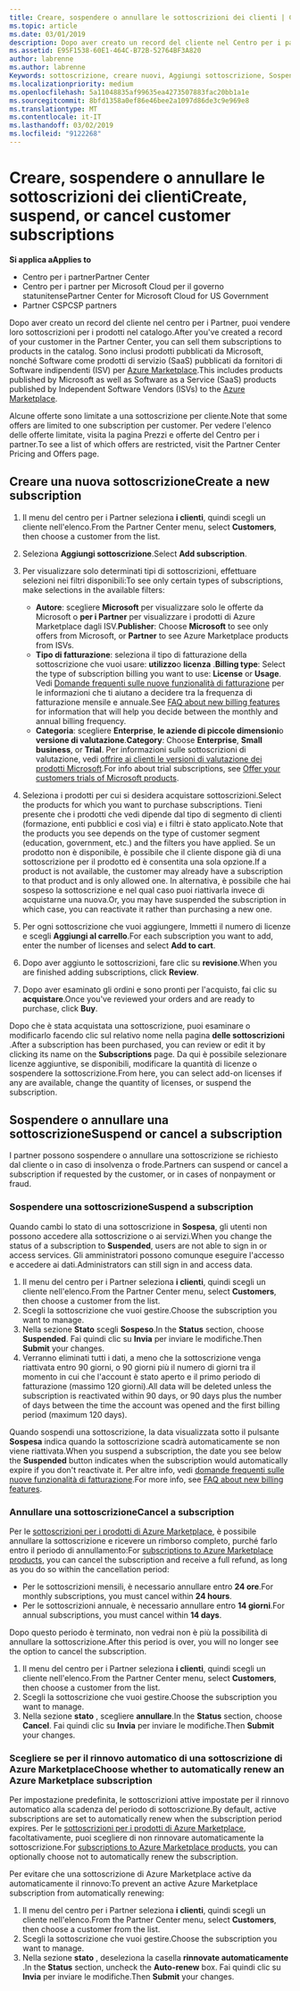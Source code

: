 ```yaml
---
title: Creare, sospendere o annullare le sottoscrizioni dei clienti | Centro per i partner
ms.topic: article
ms.date: 03/01/2019
description: Dopo aver creato un record del cliente nel Centro per i partner, puoi vendere loro sottoscrizioni per i prodotti nel catalogo.
ms.assetid: E95F1538-60E1-464C-B72B-52764BF3A820
author: labrenne
ms.author: labrenne
Keywords: sottoscrizione, creare nuovi, Aggiungi sottoscrizione, Sospendi, Annulla,
ms.localizationpriority: medium
ms.openlocfilehash: 5a11048835af99635ea4273507883fac20bb1a1e
ms.sourcegitcommit: 8bfd1358a0ef86e46bee2a1097d86de3c9e969e8
ms.translationtype: MT
ms.contentlocale: it-IT
ms.lasthandoff: 03/02/2019
ms.locfileid: "9122268"
---
```

# <a name="create-suspend-or-cancel-customer-subscriptions"></a><span data-ttu-id="89b71-104">Creare, sospendere o annullare le sottoscrizioni dei clienti</span><span class="sxs-lookup"><span data-stu-id="89b71-104">Create, suspend, or cancel customer subscriptions</span></span>

**<span data-ttu-id="89b71-105">Si applica a</span><span class="sxs-lookup"><span data-stu-id="89b71-105">Applies to</span></span>**

-  <span data-ttu-id="89b71-106">Centro per i partner</span><span class="sxs-lookup"><span data-stu-id="89b71-106">Partner Center</span></span>
-  <span data-ttu-id="89b71-107">Centro per i partner per Microsoft Cloud per il governo statunitense</span><span class="sxs-lookup"><span data-stu-id="89b71-107">Partner Center for Microsoft Cloud for US Government</span></span>
-  <span data-ttu-id="89b71-108">Partner CSP</span><span class="sxs-lookup"><span data-stu-id="89b71-108">CSP partners</span></span>

<span data-ttu-id="89b71-109">Dopo aver creato un record del cliente nel centro per i Partner, puoi vendere loro sottoscrizioni per i prodotti nel catalogo.</span><span class="sxs-lookup"><span data-stu-id="89b71-109">After you've created a record of your customer in the Partner Center, you can sell them subscriptions to products in the catalog.</span></span> <span data-ttu-id="89b71-110">Sono inclusi prodotti pubblicati da Microsoft, nonché Software come prodotti di servizio (SaaS) pubblicati da fornitori di Software indipendenti (ISV) per [Azure Marketplace](https://azuremarketplace.microsoft.com/marketplace).</span><span class="sxs-lookup"><span data-stu-id="89b71-110">This includes products published by Microsoft as well as Software as a Service (SaaS) products published by Independent Software Vendors (ISVs) to the [Azure Marketplace](https://azuremarketplace.microsoft.com/marketplace).</span></span> 

<span data-ttu-id="89b71-111">Alcune offerte sono limitate a una sottoscrizione per cliente.</span><span class="sxs-lookup"><span data-stu-id="89b71-111">Note that some offers are limited to one subscription per customer.</span></span> <span data-ttu-id="89b71-112">Per vedere l'elenco delle offerte limitate, visita la pagina Prezzi e offerte del Centro per i partner.</span><span class="sxs-lookup"><span data-stu-id="89b71-112">To see a list of which offers are restricted, visit the Partner Center Pricing and Offers page.</span></span> 


## <a name="create-a-new-subscription"></a><span data-ttu-id="89b71-113">Creare una nuova sottoscrizione</span><span class="sxs-lookup"><span data-stu-id="89b71-113">Create a new subscription</span></span>

1. <span data-ttu-id="89b71-114">Il menu del centro per i Partner seleziona **i clienti**, quindi scegli un cliente nell'elenco.</span><span class="sxs-lookup"><span data-stu-id="89b71-114">From the Partner Center menu, select **Customers**, then choose a customer from the list.</span></span>

2. <span data-ttu-id="89b71-115">Seleziona **Aggiungi sottoscrizione**.</span><span class="sxs-lookup"><span data-stu-id="89b71-115">Select **Add subscription**.</span></span>

3. <span data-ttu-id="89b71-116">Per visualizzare solo determinati tipi di sottoscrizioni, effettuare selezioni nei filtri disponibili:</span><span class="sxs-lookup"><span data-stu-id="89b71-116">To see only certain types of subscriptions, make selections in the available filters:</span></span>
   - <span data-ttu-id="89b71-117">**Autore**: scegliere **Microsoft** per visualizzare solo le offerte da Microsoft o **per i Partner** per visualizzare i prodotti di Azure Marketplace dagli ISV.</span><span class="sxs-lookup"><span data-stu-id="89b71-117">**Publisher**: Choose **Microsoft** to see only offers from Microsoft, or **Partner** to see Azure Marketplace products from ISVs.</span></span>
   - <span data-ttu-id="89b71-118">**Tipo di fatturazione**: seleziona il tipo di fatturazione della sottoscrizione che vuoi usare: **utilizzo**o **licenza** .</span><span class="sxs-lookup"><span data-stu-id="89b71-118">**Billing type**: Select the type of subscription billing you want to use: **License** or **Usage**.</span></span> <span data-ttu-id="89b71-119">Vedi [Domande frequenti sulle nuove funzionalità di fatturazione](faq-about-new-billing-features.md) per le informazioni che ti aiutano a decidere tra la frequenza di fatturazione mensile e annuale.</span><span class="sxs-lookup"><span data-stu-id="89b71-119">See [FAQ about new billing features](faq-about-new-billing-features.md) for information that will help you decide between the monthly and annual billing frequency.</span></span>
   - <span data-ttu-id="89b71-120">**Categoria**: scegliere **Enterprise**, **le aziende di piccole dimensioni**o **versione di valutazione**.</span><span class="sxs-lookup"><span data-stu-id="89b71-120">**Category**: Choose **Enterprise**, **Small business**, or **Trial**.</span></span> <span data-ttu-id="89b71-121">Per informazioni sulle sottoscrizioni di valutazione, vedi [offrire ai clienti le versioni di valutazione dei prodotti Microsoft](offer-your-customers-trials-of-microsoft-products.md).</span><span class="sxs-lookup"><span data-stu-id="89b71-121">For info about trial subscriptions, see [Offer your customers trials of Microsoft products](offer-your-customers-trials-of-microsoft-products.md).</span></span>

4. <span data-ttu-id="89b71-122">Seleziona i prodotti per cui si desidera acquistare sottoscrizioni.</span><span class="sxs-lookup"><span data-stu-id="89b71-122">Select the products for which you want to purchase subscriptions.</span></span> <span data-ttu-id="89b71-123">Tieni presente che i prodotti che vedi dipende dal tipo di segmento di clienti (formazione, enti pubblici e così via) e i filtri è stato applicato.</span><span class="sxs-lookup"><span data-stu-id="89b71-123">Note that the products you see depends on the type of customer segment (education, government, etc.) and the filters you have applied.</span></span> <span data-ttu-id="89b71-124">Se un prodotto non è disponibile, è possibile che il cliente dispone già di una sottoscrizione per il prodotto ed è consentita una sola opzione.</span><span class="sxs-lookup"><span data-stu-id="89b71-124">If a product is not available, the customer may already have a subscription to that product and is only allowed one.</span></span> <span data-ttu-id="89b71-125">In alternativa, è possibile che hai sospeso la sottoscrizione e nel qual caso puoi riattivarla invece di acquistarne una nuova.</span><span class="sxs-lookup"><span data-stu-id="89b71-125">Or, you may have suspended the subscription in which case, you can reactivate it rather than purchasing a new one.</span></span>

5. <span data-ttu-id="89b71-126">Per ogni sottoscrizione che vuoi aggiungere, Immetti il numero di licenze e scegli **Aggiungi al carrello**.</span><span class="sxs-lookup"><span data-stu-id="89b71-126">For each subscription you want to add, enter the number of licenses and select **Add to cart**.</span></span>

6. <span data-ttu-id="89b71-127">Dopo aver aggiunto le sottoscrizioni, fare clic su **revisione**.</span><span class="sxs-lookup"><span data-stu-id="89b71-127">When you are finished adding subscriptions, click **Review**.</span></span>

7. <span data-ttu-id="89b71-128">Dopo aver esaminato gli ordini e sono pronti per l'acquisto, fai clic su **acquistare**.</span><span class="sxs-lookup"><span data-stu-id="89b71-128">Once you've reviewed your orders and are ready to purchase, click **Buy**.</span></span>

<span data-ttu-id="89b71-129">Dopo che è stata acquistata una sottoscrizione, puoi esaminare o modificarlo facendo clic sul relativo nome nella pagina **delle sottoscrizioni** .</span><span class="sxs-lookup"><span data-stu-id="89b71-129">After a subscription has been purchased, you can review or edit it by clicking its name on the **Subscriptions** page.</span></span> <span data-ttu-id="89b71-130">Da qui è possibile selezionare licenze aggiuntive, se disponibili, modificare la quantità di licenze o sospendere la sottoscrizione.</span><span class="sxs-lookup"><span data-stu-id="89b71-130">From here, you can select add-on licenses if any are available, change the quantity of licenses, or suspend the subscription.</span></span>


## <a name="suspend-or-cancel-a-subscription"></a><span data-ttu-id="89b71-131">Sospendere o annullare una sottoscrizione</span><span class="sxs-lookup"><span data-stu-id="89b71-131">Suspend or cancel a subscription</span></span>

<span data-ttu-id="89b71-132">I partner possono sospendere o annullare una sottoscrizione se richiesto dal cliente o in caso di insolvenza o frode.</span><span class="sxs-lookup"><span data-stu-id="89b71-132">Partners can suspend or cancel a subscription if requested by the customer, or in cases of nonpayment or fraud.</span></span>

### <a name="suspend-a-subscription"></a><span data-ttu-id="89b71-133">Sospendere una sottoscrizione</span><span class="sxs-lookup"><span data-stu-id="89b71-133">Suspend a subscription</span></span>

<span data-ttu-id="89b71-134">Quando cambi lo stato di una sottoscrizione in **Sospesa**, gli utenti non possono accedere alla sottoscrizione o ai servizi.</span><span class="sxs-lookup"><span data-stu-id="89b71-134">When you change the status of a subscription to **Suspended**, users are not able to sign in or access services.</span></span> <span data-ttu-id="89b71-135">Gli amministratori possono comunque eseguire l'accesso e accedere ai dati.</span><span class="sxs-lookup"><span data-stu-id="89b71-135">Administrators can still sign in and access data.</span></span>

1.  <span data-ttu-id="89b71-136">Il menu del centro per i Partner seleziona **i clienti**, quindi scegli un cliente nell'elenco.</span><span class="sxs-lookup"><span data-stu-id="89b71-136">From the Partner Center menu, select **Customers**, then choose a customer from the list.</span></span>
2.  <span data-ttu-id="89b71-137">Scegli la sottoscrizione che vuoi gestire.</span><span class="sxs-lookup"><span data-stu-id="89b71-137">Choose the subscription you want to manage.</span></span>
3.  <span data-ttu-id="89b71-138">Nella sezione **Stato** scegli **Sospeso**.</span><span class="sxs-lookup"><span data-stu-id="89b71-138">In the **Status** section, choose **Suspended**.</span></span> <span data-ttu-id="89b71-139">Fai quindi clic su **Invia** per inviare le modifiche.</span><span class="sxs-lookup"><span data-stu-id="89b71-139">Then **Submit** your changes.</span></span>
4.  <span data-ttu-id="89b71-140">Verranno eliminati tutti i dati, a meno che la sottoscrizione venga riattivata entro 90 giorni, o 90 giorni più il numero di giorni tra il momento in cui che l'account è stato aperto e il primo periodo di fatturazione (massimo 120 giorni).</span><span class="sxs-lookup"><span data-stu-id="89b71-140">All data will be deleted unless the subscription is reactivated within 90 days, or 90 days plus the number of days between the time the account was opened and the first billing period (maximum 120 days).</span></span>

<span data-ttu-id="89b71-141">Quando sospendi una sottoscrizione, la data visualizzata sotto il pulsante **Sospesa** indica quando la sottoscrizione scadrà automaticamente se non viene riattivata.</span><span class="sxs-lookup"><span data-stu-id="89b71-141">When you suspend a subscription, the date you see below the **Suspended** button indicates when the subscription would automatically expire if you don't reactivate it.</span></span> <span data-ttu-id="89b71-142">Per altre info, vedi [domande frequenti sulle nuove funzionalità di fatturazione](faq-about-new-billing-features.md).</span><span class="sxs-lookup"><span data-stu-id="89b71-142">For more info, see [FAQ about new billing features](faq-about-new-billing-features.md).</span></span>

### <a name="cancel-a-subscription"></a><span data-ttu-id="89b71-143">Annullare una sottoscrizione</span><span class="sxs-lookup"><span data-stu-id="89b71-143">Cancel a subscription</span></span>

<span data-ttu-id="89b71-144">Per le [sottoscrizioni per i prodotti di Azure Marketplace](sell-marketplace-products.md), è possibile annullare la sottoscrizione e ricevere un rimborso completo, purché farlo entro il periodo di annullamento:</span><span class="sxs-lookup"><span data-stu-id="89b71-144">For [subscriptions to Azure Marketplace products](sell-marketplace-products.md), you can cancel the subscription and receive a full refund, as long as you do so within the cancellation period:</span></span> 

- <span data-ttu-id="89b71-145">Per le sottoscrizioni mensili, è necessario annullare entro **24 ore**.</span><span class="sxs-lookup"><span data-stu-id="89b71-145">For monthly subscriptions, you must cancel within **24 hours**.</span></span>
- <span data-ttu-id="89b71-146">Per le sottoscrizioni annuale, è necessario annullare entro **14 giorni**.</span><span class="sxs-lookup"><span data-stu-id="89b71-146">For annual subscriptions, you must cancel within **14 days**.</span></span>

<span data-ttu-id="89b71-147">Dopo questo periodo è terminato, non vedrai non è più la possibilità di annullare la sottoscrizione.</span><span class="sxs-lookup"><span data-stu-id="89b71-147">After this period is over, you will no longer see the option to cancel the subscription.</span></span>

1.  <span data-ttu-id="89b71-148">Il menu del centro per i Partner seleziona **i clienti**, quindi scegli un cliente nell'elenco.</span><span class="sxs-lookup"><span data-stu-id="89b71-148">From the Partner Center menu, select **Customers**, then choose a customer from the list.</span></span>
2.  <span data-ttu-id="89b71-149">Scegli la sottoscrizione che vuoi gestire.</span><span class="sxs-lookup"><span data-stu-id="89b71-149">Choose the subscription you want to manage.</span></span>
3.  <span data-ttu-id="89b71-150">Nella sezione **stato** , scegliere **annullare**.</span><span class="sxs-lookup"><span data-stu-id="89b71-150">In the **Status** section, choose **Cancel**.</span></span> <span data-ttu-id="89b71-151">Fai quindi clic su **Invia** per inviare le modifiche.</span><span class="sxs-lookup"><span data-stu-id="89b71-151">Then **Submit** your changes.</span></span>

### <a name="choose-whether-to-automatically-renew-an-azure-marketplace-subscription"></a><span data-ttu-id="89b71-152">Scegliere se per il rinnovo automatico di una sottoscrizione di Azure Marketplace</span><span class="sxs-lookup"><span data-stu-id="89b71-152">Choose whether to automatically renew an Azure Marketplace subscription</span></span>

<span data-ttu-id="89b71-153">Per impostazione predefinita, le sottoscrizioni attive impostate per il rinnovo automatico alla scadenza del periodo di sottoscrizione.</span><span class="sxs-lookup"><span data-stu-id="89b71-153">By default, active subscriptions are set to automatically renew when the subscription period expires.</span></span> <span data-ttu-id="89b71-154">Per le [sottoscrizioni per i prodotti di Azure Marketplace](sell-marketplace-products.md), facoltativamente, puoi scegliere di non rinnovare automaticamente la sottoscrizione.</span><span class="sxs-lookup"><span data-stu-id="89b71-154">For [subscriptions to Azure Marketplace products](sell-marketplace-products.md), you can optionally choose not to automatically renew the subscription.</span></span>

<span data-ttu-id="89b71-155">Per evitare che una sottoscrizione di Azure Marketplace active da automaticamente il rinnovo:</span><span class="sxs-lookup"><span data-stu-id="89b71-155">To prevent an active Azure Marketplace subscription from automatically renewing:</span></span>

1.  <span data-ttu-id="89b71-156">Il menu del centro per i Partner seleziona **i clienti**, quindi scegli un cliente nell'elenco.</span><span class="sxs-lookup"><span data-stu-id="89b71-156">From the Partner Center menu, select **Customers**, then choose a customer from the list.</span></span>
2.  <span data-ttu-id="89b71-157">Scegli la sottoscrizione che vuoi gestire.</span><span class="sxs-lookup"><span data-stu-id="89b71-157">Choose the subscription you want to manage.</span></span>
3.  <span data-ttu-id="89b71-158">Nella sezione **stato** , deseleziona la casella **rinnovate automaticamente** .</span><span class="sxs-lookup"><span data-stu-id="89b71-158">In the **Status** section, uncheck the **Auto-renew** box.</span></span> <span data-ttu-id="89b71-159">Fai quindi clic su **Invia** per inviare le modifiche.</span><span class="sxs-lookup"><span data-stu-id="89b71-159">Then **Submit** your changes.</span></span>


 




